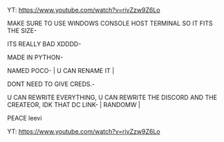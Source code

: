 YT: https://www.youtube.com/watch?v=rivZzw9Z6Lo


MAKE SURE TO USE WINDOWS CONSOLE HOST TERMINAL SO IT FITS THE SIZE- 


ITS REALLY BAD XDDDD-


MADE IN PYTHON-


NAMED POCO- | U CAN RENAME IT |


DONT NEED TO GIVE CREDS.-


U CAN REWRITE EVERYTHING, U CAN REWRITE THE DISCORD AND THE CREATEOR, IDK THAT DC LINK- | RANDOMW |


PEACE leevi


YT: https://www.youtube.com/watch?v=rivZzw9Z6Lo
